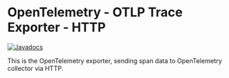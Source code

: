 # OpenTelemetry - OTLP Trace Exporter - HTTP

[![Javadocs][javadoc-image]][javadoc-url]

This is the OpenTelemetry exporter, sending span data to OpenTelemetry collector via HTTP.

[javadoc-image]: https://www.javadoc.io/badge/io.opentelemetry/opentelemetry-exporters-otlp.svg
[javadoc-url]: https://www.javadoc.io/doc/io.opentelemetry/opentelemetry-exporters-otlp